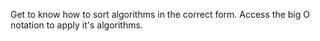 Get to know how to sort algorithms in the correct form. Access the big O notation to apply it's algorithms.
